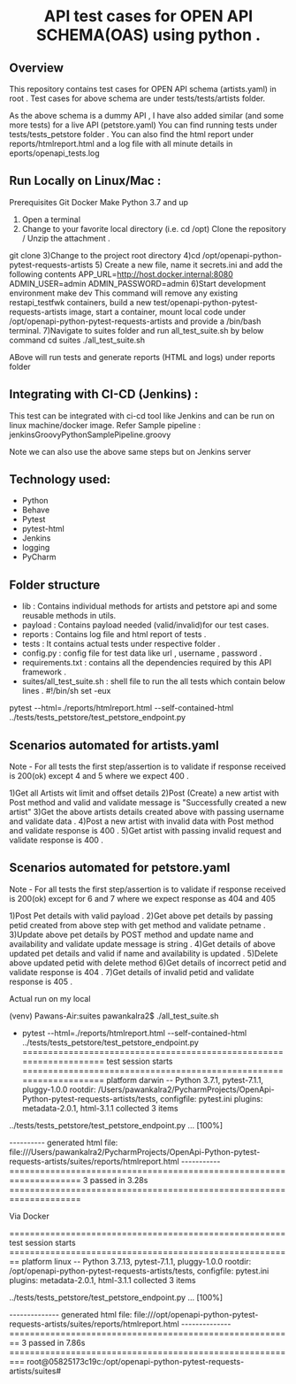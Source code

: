 <h1 align="center">API test cases for OPEN API SCHEMA(OAS) 
using python .</h1>

## Overview
This repository contains test cases for OPEN API schema (artists.yaml) in root .
Test cases for above schema are under tests/tests/artists folder.

As the above schema is a dummy API , 
I have also added similar (and some more tests) for a live API (petstore.yaml)
You can find running tests under tests/tests_petstore folder .
You can also find the html report under reports/htmlreport.html and a log file with all minute details in eports/openapi_tests.log


## Run Locally on Linux/Mac :

Prerequisites
Git
Docker
Make
Python 3.7 and up

1) Open a terminal
2) Change to your favorite local directory (i.e. cd /opt)
Clone the repository / Unzip the attachment .

git clone 
3)Change to the project root directory
4)cd /opt/openapi-python-pytest-requests-artists
5) Create a new file, name it secrets.ini and add the following contents
APP_URL=http://host.docker.internal:8080
ADMIN_USER=admin
ADMIN_PASSWORD=admin
6)Start development environment
make dev
This command will remove any existing restapi_testfwk containers, 
build a new test/openapi-python-pytest-requests-artists image, 
start a container, mount local code under /opt/openapi-python-pytest-requests-artists
 and provide a /bin/bash terminal.
 7)Navigate to suites folder and run all_test_suite.sh by below command
 cd suites
 ./all_test_suite.sh
 
 ABove will run tests and generate reports (HTML and logs) under reports folder


## Integrating with CI-CD (Jenkins) : 
This test can be integrated with ci-cd tool like Jenkins and can be run on linux machine/docker image.
Refer Sample pipeline : jenkinsGroovyPythonSamplePipeline.groovy

Note we can also use the above same steps but on Jenkins server

## Technology used:

 - Python 
 - Behave 
 - Pytest
 - pytest-html
 - Jenkins
 - logging
 - PyCharm
  
 ## Folder structure
 - lib : Contains individual methods for artists and petstore api and some reusable methods in utils.
 - payload : Contains payload needed (valid/invalid)for our test cases.
 - reports : Contains log file and html report of tests .
 - tests : It contains actual tests under respective folder .
 - config.py : config file for test data like url  , username , password .
 - requirements.txt : contains all the dependencies required by this API framework .
 - suites/all_test_suite.sh : shell file to run the all tests which contain below lines .
 #!/bin/sh
set -eux

pytest --html=./reports/htmlreport.html --self-contained-html ../tests/tests_petstore/test_petstore_endpoint.py
 

 
  ## Scenarios automated for artists.yaml
  Note - For all tests the first step/assertion is to validate if response 
  received is 200(ok) except 4 and 5 where we expect 400 .
  
  
 1)Get all Artists wit limit and offset details 
 2)Post (Create) a new artist with Post method and valid and validate message is "Successfully created a new artist"
 3)Get the above artists details created above with passing username and validate data .
 4)Post a new artist with invalid data with Post method and validate response is 400 .
 5)Get artist with passing invalid request and validate response is 400 . 
 
  ## Scenarios automated for petstore.yaml
  Note - For all tests the first step/assertion is to validate if response received is 200(ok)
  except for 6 and 7 where we expect response as 404 and 405
  
 1)Post Pet details with valid payload .
 2)Get above pet details by passing petid created from above step with get method and validate petname .
 3)Update above pet details by POST method and update name and availability and validate update message is string .
 4)Get details of above updated pet details and valid if name and availability is updated .
 5)Delete above updated petid with delete method
 6)Get details of incorrect petid and validate response is 404 .
 7)Get details of invalid petid and validate response is 405 .
 
Actual run on my local 
 
 (venv) Pawans-Air:suites pawankalra2$ ./all_test_suite.sh
+ pytest --html=./reports/htmlreport.html --self-contained-html ../tests/tests_petstore/test_petstore_endpoint.py
=================================================================== test session starts ===================================================================
platform darwin -- Python 3.7.1, pytest-7.1.1, pluggy-1.0.0
rootdir: /Users/pawankalra2/PycharmProjects/OpenApi-Python-pytest-requests-artists/tests, configfile: pytest.ini
plugins: metadata-2.0.1, html-3.1.1
collected 3 items                                                                                                                                         

../tests/tests_petstore/test_petstore_endpoint.py ...                                                                                               [100%]

---------- generated html file: file:///Users/pawankalra2/PycharmProjects/OpenApi-Python-pytest-requests-artists/suites/reports/htmlreport.html -----------
==================================================================== 3 passed in 3.28s ====================================================================

Via Docker 


====================================================== test session starts ========================================================
platform linux -- Python 3.7.13, pytest-7.1.1, pluggy-1.0.0
rootdir: /opt/openapi-python-pytest-requests-artists/tests, configfile: pytest.ini
plugins: metadata-2.0.1, html-3.1.1
collected 3 items                                                                                                                  

../tests/tests_petstore/test_petstore_endpoint.py ...                                                                        [100%]

-------------- generated html file: file:///opt/openapi-python-pytest-requests-artists/suites/reports/htmlreport.html --------------
======================================================== 3 passed in 7.86s =========================================================
root@05825173c19c:/opt/openapi-python-pytest-requests-artists/suites# 

